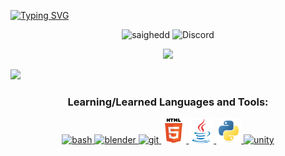 [![Typing SVG](https://readme-typing-svg.demolab.com?font=Fira+Code&size=25&duration=2000&color=F7F7F7&center=true&multiline=true&repeat=false&width=1038&height=136&lines=Wannabe+Computer+Nerd%3A;Slowly+Learning+Coding+Languages;Kind+Of+Sketchy+Not+Doing+It+For+Good;Will+Get+You+Illegal+Stuff+If+You+Pay)](https://git.io/typing-svg)


<p align="center"> <img src="https://komarev.com/ghpvc/?username=saighedd&label=Views&color=b8b8b8&style=for-the-badge" alt="saighedd" /> 
<img alt="Discord" src="https://img.shields.io/discord/1132218772485324840?style=for-the-badge&label=Discord&color=lightgrey&link=https%3A%2F%2Fdiscord.gg%2FcN23mw4a">
<p align="center"> <img src="https://discord.c99.nl/widget/theme-3/868447974047510529.png" /> </p>
<img src="https://cdn.discordapp.com/attachments/1128149267148714117/1132235727237816421/image.png"> 

<h3 align="center">Learning/Learned Languages and Tools:</h3>
<p align="center"> <a href="https://www.gnu.org/software/bash/" target="_blank" rel="noreferrer"> <img src="https://www.vectorlogo.zone/logos/gnu_bash/gnu_bash-icon.svg" alt="bash" width="40" height="40"/> </a> <a href="https://www.blender.org/" target="_blank" rel="noreferrer"> <img src="https://download.blender.org/branding/community/blender_community_badge_white.svg" alt="blender" width="40" height="40"/> </a> <a href="https://git-scm.com/" target="_blank" rel="noreferrer"> <img src="https://www.vectorlogo.zone/logos/git-scm/git-scm-icon.svg" alt="git" width="40" height="40"/> </a> <a href="https://www.w3.org/html/" target="_blank" rel="noreferrer"> <img src="https://raw.githubusercontent.com/devicons/devicon/master/icons/html5/html5-original-wordmark.svg" alt="html5" width="40" height="40"/> </a> <a href="https://www.java.com" target="_blank" rel="noreferrer"> <img src="https://raw.githubusercontent.com/devicons/devicon/master/icons/java/java-original.svg" alt="java" width="40" height="40"/> </a> <a href="https://www.python.org" target="_blank" rel="noreferrer"> <img src="https://raw.githubusercontent.com/devicons/devicon/master/icons/python/python-original.svg" alt="python" width="40" height="40"/> </a> <a href="https://unity.com/" target="_blank" rel="noreferrer"> <img src="https://www.vectorlogo.zone/logos/unity3d/unity3d-icon.svg" alt="unity" width="40" height="40"/> </a> </p>
